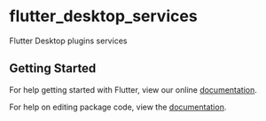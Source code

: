 # flutter_desktop_services

Flutter Desktop plugins services

## Getting Started

For help getting started with Flutter, view our online [documentation](https://flutter.io/).

For help on editing package code, view the [documentation](https://flutter.io/developing-packages/).
